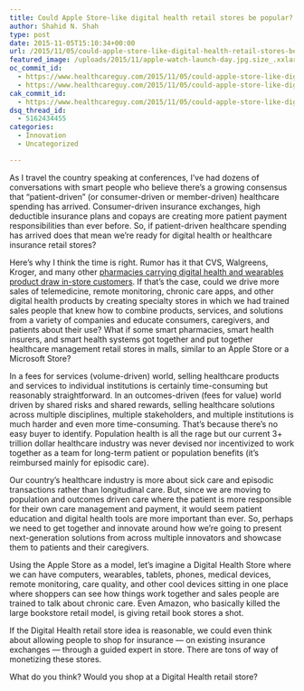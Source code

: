 ```yaml
---
title: Could Apple Store-like digital health retail stores be popular?
author: Shahid N. Shah
type: post
date: 2015-11-05T15:10:34+00:00
url: /2015/11/05/could-apple-store-like-digital-health-retail-stores-be-popular/
featured_image: /uploads/2015/11/apple-watch-launch-day.jpg.size_.xxlarge.letterbox.jpg
oc_commit_id:
  - https://www.healthcareguy.com/2015/11/05/could-apple-store-like-digital-health-retail-stores-be-popular/1478770912
  - https://www.healthcareguy.com/2015/11/05/could-apple-store-like-digital-health-retail-stores-be-popular/1446736234
cak_commit_id:
  - https://www.healthcareguy.com/2015/11/05/could-apple-store-like-digital-health-retail-stores-be-popular/1446736234
dsq_thread_id:
  - 5162434455
categories:
  - Innovation
  - Uncategorized

---
```

As I travel the country speaking at conferences, I&#8217;ve had dozens of conversations with smart people who believe there&#8217;s a growing consensus that &#8220;patient-driven&#8221; (or consumer-driven or member-driven) healthcare spending has arrived. Consumer-driven insurance exchanges, high deductible insurance plans and copays are creating more patient payment responsibilities than ever before. So, if patient-driven healthcare spending has arrived does that mean we&#8217;re ready for digital health or healthcare insurance retail stores?

Here&#8217;s why I think the time is right. Rumor has it that CVS, Walgreens, Kroger, and many other [pharmacies carrying digital health and wearables product draw in-store customers][1]. If that&#8217;s the case, could we drive more sales of telemedicine, remote monitoring, chronic care apps, and other digital health products by creating specialty stores in which we had trained sales people that knew how to combine products, services, and solutions from a variety of companies and educate consumers, caregivers, and patients about their use? What if some smart pharmacies, smart health insurers, and smart health systems got together and put together healthcare management retail stores in malls, similar to an Apple Store or a Microsoft Store?

In a fees for services (volume-driven) world, selling healthcare products and services to individual institutions is certainly time-consuming but reasonably straightforward. In an outcomes-driven (fees for value) world driven by shared risks and shared rewards, selling healthcare solutions across multiple disciplines, multiple stakeholders, and multiple institutions is much harder and even more time-consuming. That&#8217;s because there&#8217;s no easy buyer to identify. Population health is all the rage but our current 3+ trillion dollar healthcare industry was never devised nor incentivized to work together as a team for long-term patient or population benefits (it&#8217;s reimbursed mainly for episodic care).

Our country&#8217;s healthcare industry is more about sick care and episodic transactions rather than longitudinal care. But, since we are moving to population and outcomes driven care where the patient is more responsible for their own care management and payment, it would seem patient education and digital health tools are more important than ever. So, perhaps we need to get together and innovate around how we&#8217;re going to present next-generation solutions from across multiple innovators and showcase them to patients and their caregivers.

Using the Apple Store as a model, let&#8217;s imagine a Digital Health Store where we can have computers, wearables, tablets, phones, medical devices, remote monitoring, care quality, and other cool devices sitting in one place where shoppers can see how things work together and sales people are trained to talk about chronic care. Even Amazon, who basically killed the large bookstore retail model, is giving retail book stores a shot.

If the Digital Health retail store idea is reasonable, we could even think about allowing people to shop for insurance &#8212; on existing insurance exchanges &#8212; through a guided expert in store. There are tons of way of monetizing these stores.

What do you think? Would you shop at a Digital Health retail store?

&nbsp;

 [1]: http://www.drugstorenews.com/article/digital-health-wearables-draw-store-customers